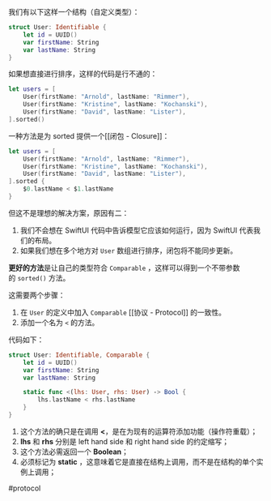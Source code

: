 我们有以下这样一个结构（自定义类型）：

```swift
struct User: Identifiable {
    let id = UUID()
    var firstName: String
    var lastName: String
}
```

如果想直接进行排序，这样的代码是行不通的：

```swift
let users = [
    User(firstName: "Arnold", lastName: "Rimmer"),
    User(firstName: "Kristine", lastName: "Kochanski"),
    User(firstName: "David", lastName: "Lister"),
].sorted()
```

一种方法是为 sorted 提供一个[[闭包 - Closure]]：

```swift
let users = [
    User(firstName: "Arnold", lastName: "Rimmer"),
    User(firstName: "Kristine", lastName: "Kochanski"),
    User(firstName: "David", lastName: "Lister"),
].sorted {
    $0.lastName < $1.lastName
}
```

但这不是理想的解决方案，原因有二：

1. 我们不会想在 SwiftUI 代码中告诉模型它应该如何运行，因为 SwiftUI 代表我们的布局。
2. 如果我们想在多个地方对 `User` 数组进行排序，闭包将不能同步更新。

**更好的方法**是让自己的类型符合 `Comparable` ，这样可以得到一个不带参数的 `sorted()` 方法。

这需要两个步骤：

1. 在 `User` 的定义中加入 `Comparable` [[协议 - Protocol]] 的一致性。
2. 添加一个名为 `<` 的方法。

代码如下：

```swift
struct User: Identifiable, Comparable {
    let id = UUID()
    var firstName: String
    var lastName: String

    static func <(lhs: User, rhs: User) -> Bool {
        lhs.lastName < rhs.lastName
    }
}
```

1. 这个方法的确只是在调用 **<**，是在为现有的运算符添加功能（操作符重载）；
2. **lhs** 和 **rhs** 分别是 left hand side 和 right hand side 的约定缩写；
3. 这个方法必需返回一个 **Boolean**；
4. 必须标记为 **static** ，这意味着它是直接在结构上调用，而不是在结构的单个实例上调用；

#protocol 